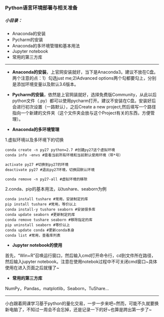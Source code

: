 
### Python语言环境部署与相关准备



##### 小目录：

- Anaconda的安装
- Pycharm的安装
- Anaconda的多环境管理和基本用法
- Jupyter notebook
- 常用的第三方库

---

- **Anaconda的安装**，上官网安装就好，当下是Anaconda3。建议不放在C盘。两个注意的点：1）勾选just me;2)Advanced options两个勾都要勾上，分别是添加环境变量以及默认3.6版本。

- **Pycharm的安装**，依然是上官网装就好，选择免费版Community，从此以后python文件（.py）都可以使用pycharm打开。建议不安装在C盘。安装好后会进行初次设置（一路默认），之后Create a new project,然后填写一个路径指向一个新建的文件夹（这个文件夹会放与这个Project有关的东西，方便管理）。

- **Anaconda的多环境管理**
	
1.虚拟环境以及多环境下的切换

	conda create -n py27 python=2.7 #创建py27这个虚拟环境
	conda info -envs #查看当前所有环境和当前默认使用环境（带*号）

	activate py27 #切换到py27的环境
	deactivate py27 #退出py27环境，切换回默认环境

	conda remove -n py27-all #虚拟环境的移除
	
2.conda、pip的基本用法，以tushare、seaborn为例
	
	conda install tushare #常用，安装制定的库
	pip install tushare #常用，等价以上
	conda install-y tushare seaborn #安装很多库
	conda update seaborn #更新制定的库
	conda remove tushare seaborn #移除指定的库
	pip uninstall seaborn #等价以上
	conda update conda #更新conda本身
	conda list #常用，查看库列表

- **Jupyter notebook的使用**

首先，“Win+R”召唤运行窗口，然后输入cmd打开命令行，cd到文件所在路径，然后输入jupyter notebook。注意在使用notebok过程中不可关闭cmd窗口~具体使用在进入页面之后就懂了~

- **常用的第三方库**

NumPy，Pandas，matplotlib，Seaborn，TuShare...

---

小白跟着网课学习基于python的量化交易，一步一步来吧~然而，可能不久就要换新电脑了，不知过一周会不会忘掉，还是记录一下的好~也算是跨出第一步了~


